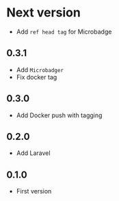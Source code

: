 # Next version
+ Add `ref head tag` for Microbadge

## 0.3.1
+ Add `Microbadger`
+ Fix docker tag

## 0.3.0
+ Add Docker push with tagging

## 0.2.0
+ Add Laravel

## 0.1.0
+ First version